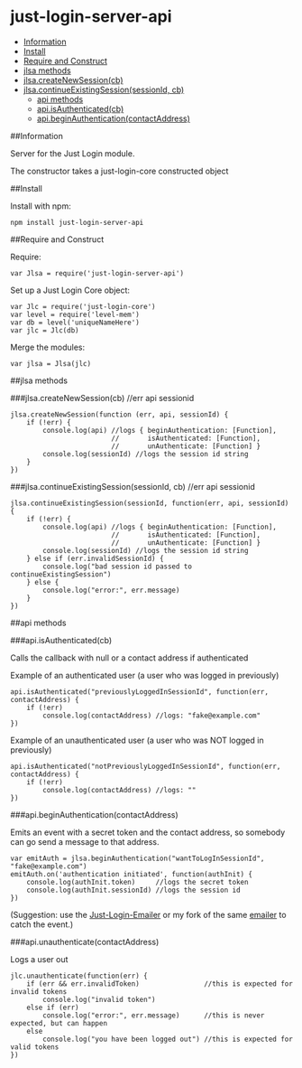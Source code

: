 just-login-server-api
=====================

- [Information](#information)
- [Install](#install)
- [Require and Construct](#require-and-construct)
- [jlsa methods](#jlsa-methods)
- [jlsa.createNewSession(cb)](#jlsacreatenewsessioncb)
- [jlsa.continueExistingSession(sessionId, cb)](#jlsacontinueexistingsessionsessionid-cb)
	- [api methods](#api-methods)
	- [api.isAuthenticated(cb)](#apiisauthenticatedcb)
	- [api.beginAuthentication(contactAddress)](#apibeginauthenticationcontactaddress)

##Information

Server for the Just Login module.

The constructor takes a just-login-core constructed object

##Install

Install with npm:

	npm install just-login-server-api
	
##Require and Construct

Require:

	var Jlsa = require('just-login-server-api')

Set up a Just Login Core object:

	var Jlc = require('just-login-core')
	var level = require('level-mem')
	var db = level('uniqueNameHere')
	var jlc = Jlc(db)

Merge the modules:

	var jlsa = Jlsa(jlc)

##jlsa methods

###jlsa.createNewSession(cb) //err api sessionid

	jlsa.createNewSession(function (err, api, sessionId) {
		if (!err) {
			console.log(api) //logs { beginAuthentication: [Function],
			                 //       isAuthenticated: [Function],
			                 //       unAuthenticate: [Function] }
			console.log(sessionId) //logs the session id string
		}
	})

###jlsa.continueExistingSession(sessionId, cb) //err api sessionid

	jlsa.continueExistingSession(sessionId, function(err, api, sessionId) {
		if (!err) {
			console.log(api) //logs { beginAuthentication: [Function],
			                 //       isAuthenticated: [Function],
			                 //       unAuthenticate: [Function] }
			console.log(sessionId) //logs the session id string
		} else if (err.invalidSessionId) {
			console.log("bad session id passed to continueExistingSession")
		} else {
			console.log("error:", err.message)
		}
	})

##api methods

###api.isAuthenticated(cb)

Calls the callback with null or a contact address if authenticated

Example of an authenticated user (a user who was logged in previously)

	api.isAuthenticated("previouslyLoggedInSessionId", function(err, contactAddress) {
		if (!err)
			console.log(contactAddress) //logs: "fake@example.com"
	})

Example of an unauthenticated user (a user who was NOT logged in previously)

	api.isAuthenticated("notPreviouslyLoggedInSessionId", function(err, contactAddress) {
		if (!err)
			console.log(contactAddress) //logs: ""
	})

###api.beginAuthentication(contactAddress)

Emits an event with a secret token and the contact address, so somebody can go send a message to that address.

	var emitAuth = jlsa.beginAuthentication("wantToLogInSessionId", "fake@example.com")
	emitAuth.on('authentication initiated', function(authInit) {
		console.log(authInit.token)     //logs the secret token
		console.log(authInit.sessionId) //logs the session id
	})

(Suggestion: use the [Just-Login-Emailer](https://github.com/coding-in-the-wild/just-login-emailer) or my fork of the same [emailer](https://github.com/ArtskydJ/just-login-emailer) to catch the event.)

###api.unauthenticate(contactAddress)

Logs a user out

	jlc.unauthenticate(function(err) {
		if (err && err.invalidToken)                //this is expected for invalid tokens
			console.log("invalid token")
		else if (err)
			console.log("error:", err.message)      //this is never expected, but can happen
		else
			console.log("you have been logged out") //this is expected for valid tokens
	})
